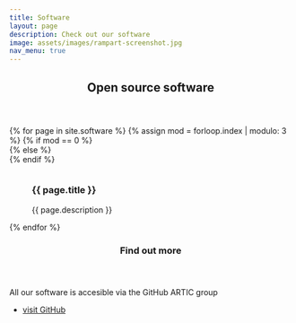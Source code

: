 ```yaml
---
title: Software
layout: page
description: Check out our software
image: assets/images/rampart-screenshot.jpg
nav_menu: true
---
```



<!-- Main -->
<div id="main" class="alt">
	<!-- Content -->
	<section id="one">
		<div class="inner">
			<header class="major">
				<h1>Open source software</h1>
			</header>
		</div>
</section>

<section id="content" class="spotlights">
	<div class="inner">
		<div class="box alt">
			<div class="row 50% uniform">
				{% for page in site.software %}
				{% assign mod = forloop.index | modulo: 3 %}
				{% if mod == 0 %}
					<div class="4u$"><span class="image fit">
				{% else %}
					<div class="4u"><span class="image fit">
				{% endif %}
					<figure class="imghvr-reveal-right"><img src="{{ page.image }}" alt=""/>
						<figcaption>
							<h3>{{ page.title }}</h3>
							<p>{{ page.description }}</p>
						</figcaption>
						<a href="{{ page.permalink }}"></a>
					</figure>
					</span></div>
				{% endfor %}
			</div>
		</div>
	</div>
	<section>
		<!-- <a href="wp1.html" class="image">
			<img src="assets/images/mantis.jpg" alt="" data-position="center center" />
		</a> -->
		<div class="content">
			<div class="inner">
				<header class="major">
						<h1>Find out more</h1>
				</header>
				<p>All our software is accesible via the GitHub ARTIC group</p>
				<ul class="actions">
					<li><a href="https://github.com/artic-network" class="button">visit GitHub</a></li>
				</ul>
			</div>
		</div>
	</section>
</section>


